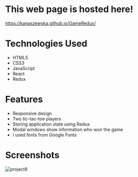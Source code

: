 # This web page is hosted here!
https://kanaszewska.github.io/GameRedux/


# Technologies Used
* HTML5
* CSS3
* JavaScript
* React
* Redux

# Features
* Responsive design
* Two tic-tac-toe players
* Storing application state using Redux
* Modal windows show information who won the game
* I used fonts from Google Fonts




# Screenshots

![project8](https://user-images.githubusercontent.com/106904594/201994413-b45538fd-1971-4935-9cab-e96ef82a63b4.jpg)
